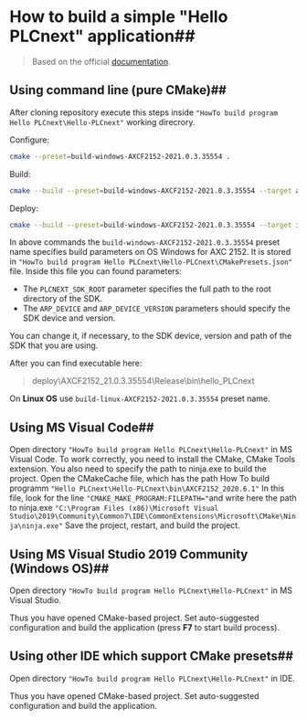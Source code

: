 # How to build a simple "Hello PLCnext" application##

> Based on the official [documentation](https://github.com/PLCnext/SampleRuntime/blob/master/getting-started/Part-01/README.md).

## Using command line (pure **CMake**)##

After cloning repository execute this steps inside `"HowTo build program Hello PLCnext\Hello-PLCnext"` working direcrory.

Configure:

```sh
cmake --preset=build-windows-AXCF2152-2021.0.3.35554 .
```

Build:

```sh
cmake --build --preset=build-windows-AXCF2152-2021.0.3.35554 --target all
```

Deploy:

```sh
cmake --build --preset=build-windows-AXCF2152-2021.0.3.35554 --target install
```

In above commands the `build-windows-AXCF2152-2021.0.3.35554` preset name specifies build parameters on OS Windows for AXC 2152. It is stored in `"HowTo build program Hello PLCnext\Hello-PLCnext\CMakePresets.json"` file. Inside this file you can found parameters:

- The `PLCNEXT_SDK_ROOT` parameter specifies the full path to the root directory of the SDK.
- The `ARP_DEVICE` and `ARP_DEVICE_VERSION` parameters should specify the SDK device and version.

You can change it, if necessary, to the SDK device, version and path of the SDK that you are using.

After you can find executable here:

> deploy\AXCF2152_21.0.3.35554\Release\bin\hello_PLCnext

On **Linux OS** use `build-linux-AXCF2152-2021.0.3.35554` preset name.

## Using MS Visual Code##

Open directory `"HowTo build program Hello PLCnext\Hello-PLCnext"` in MS Visual Code.
To work correctly, you need to install the CMake, CMake Tools extension. You also need to specify the path to ninja.exe to build the project. Open the CMakeCache file, which has the path How To build programm `"Hello PLCnext\Hello-PLCnext\bin\AXCF2152_2020.6.1"` In this file, look for the line `"CMAKE_MAKE_PROGRAM:FILEPATH="`and write here the path to ninja.exe `"C:\Program Files (x86)\Microsoft Visual Studio\2019\Community\Common7\IDE\CommonExtensions\Microsoft\CMake\Ninja\ninja.exe"` Save the project, restart, and build the project.

## Using MS Visual Studio 2019 Community (Windows OS)##

Open directory `"HowTo build program Hello PLCnext\Hello-PLCnext"` in MS Visual Studio.

Thus you have opened CMake-based project. Set auto-suggested configuration and build the application (press **F7** to start build process).

## Using other IDE which support CMake presets##

Open directory `"HowTo build program Hello PLCnext\Hello-PLCnext"` in IDE.

Thus you have opened CMake-based project. Set auto-suggested configuration and build the application.
